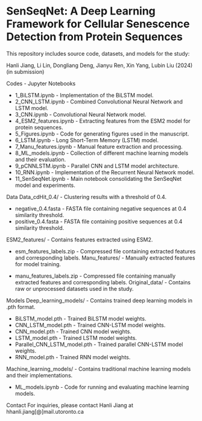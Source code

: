 # SenSeqNet: A Deep Learning Framework for Cellular Senescence Detection from Protein Sequences

This repository includes source code, datasets, and models for the study:

Hanli Jiang, Li Lin, Dongliang Deng, Jianyu Ren, Xin Yang, Lubin Liu (2024) (in submission)

Codes - Jupyter Notebooks
* 1_BiLSTM.ipynb - Implementation of the BiLSTM model.
* 2_CNN_LSTM.ipynb - Combined Convolutional Neural Network and LSTM model.
* 3_CNN.ipynb - Convolutional Neural Network model.
* 4_ESM2_features.ipynb - Extracting features from the ESM2 model for protein sequences.
* 5_Figures.ipynb - Code for generating figures used in the manuscript.
* 6_LSTM.ipynb - Long Short-Term Memory (LSTM) model.
* 7_Manu_features.ipynb - Manual feature extraction and processing.
* 8_ML_models.ipynb - Collection of different machine learning models and their evaluation.
* 9_pCNNLSTM.ipynb - Parallel CNN and LSTM model architecture.
* 10_RNN.ipynb - Implementation of the Recurrent Neural Network model.
* 11_SenSeqNet.ipynb - Main notebook consolidating the SenSeqNet model and experiments.
  
Data
Data_cdHit_0.4/ - Clustering results with a threshold of 0.4.

* negative_0.4.fasta - FASTA file containing negative sequences at 0.4 similarity threshold.
* positive_0.4.fasta - FASTA file containing positive sequences at 0.4 similarity threshold.

ESM2_features/ - Contains features extracted using ESM2.

* esm_features_labels.zip - Compressed file containing extracted features and corresponding labels.
Manu_features/ - Manually extracted features for model training.

* manu_features_labels.zip - Compressed file containing manually extracted features and corresponding labels.
Original_data/ - Contains raw or unprocessed datasets used in the study.

Models
Deep_learning_models/ - Contains trained deep learning models in .pth format.

* BiLSTM_model.pth - Trained BiLSTM model weights.
* CNN_LSTM_model.pth - Trained CNN-LSTM model weights.
* CNN_model.pth - Trained CNN model weights.
* LSTM_model.pth - Trained LSTM model weights.
* Parallel_CNN_LSTM_model.pth - Trained parallel CNN-LSTM model weights.
* RNN_model.pth - Trained RNN model weights.

Machine_learning_models/ - Contains traditional machine learning models and their implementations.

* ML_models.ipynb - Code for running and evaluating machine learning models.

Contact
For inquiries, please contact Hanli Jiang at hhanli.jiang[@]mail.utoronto.ca
